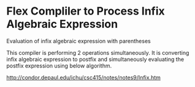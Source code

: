 # Flex Compliler to Process Infix Algebraic Expression

Evaluation of infix algebraic expression with parentheses

This compiler is performing 2 operations simultaneously. It is converting infix algebraic expression to postfix and simultaneously evaluating the postfix expression using below algorithm.

http://condor.depaul.edu/ichu/csc415/notes/notes9/Infix.htm
